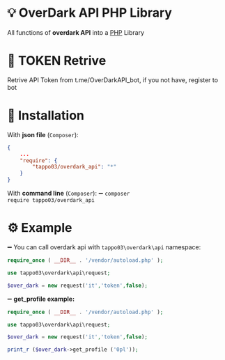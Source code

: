 # 💡 OverDark API PHP Library
All functions of <b>overdark API</b> into a <a href = 'https://php.net'>PHP</a> Library 

# 🔗 TOKEN Retrive
Retrive API Token from t.me/OverDarkAPI_bot, if you not have, register to bot

# 💾 Installation 
With <b>json file</b> (<code>Composer</code>):
``` json
{
    ...
    "require": {
        "tappo03/overdark_api": "*"
    }
}
```
With <b>command line</b> (<code>Composer</code>):
➖ <code>composer require tappo03/overdark_api</code>
# ⚙️ Example
➖ You can call overdark api with <code>tappo03\overdark\api</code> namespace:
```php
require_once ( __DIR__ . '/vendor/autoload.php' );

use tappo03\overdark\api\request;

$over_dark = new request('it','token',false);
```
➖ <b>get_profile example:</b>
```php
require_once ( __DIR__ . '/vendor/autoload.php' );

use tappo03\overdark\api\request;

$over_dark = new request('it','token',false);

print_r ($over_dark->get_profile ('0pl'));
```
